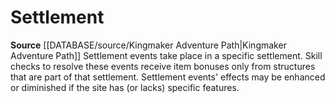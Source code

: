 ﻿---
id: '453'
name: Settlement
rarity: Common
rus_type_level: null
source: '[[DATABASE/source/Kingmaker Adventure Path|Kingmaker Adventure Path]]'
trait:
- Settlement
type: Trait

---
# Settlement

**Source** [[DATABASE/source/Kingmaker Adventure Path|Kingmaker Adventure Path]]
Settlement events take place in a specific settlement. Skill checks to resolve these events receive item bonuses only from structures that are part of that settlement. Settlement events' effects may be enhanced or diminished if the site has (or lacks) specific features.